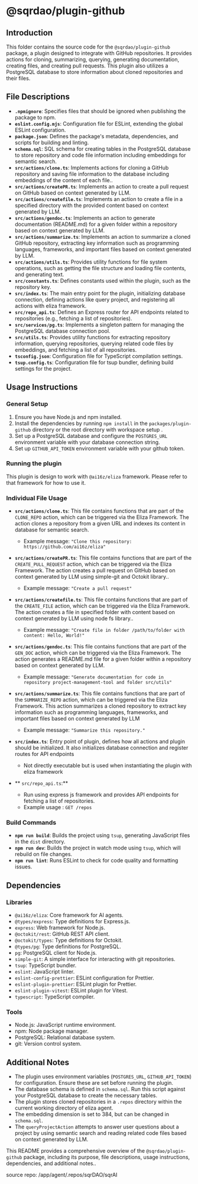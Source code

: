 # @sqrdao/plugin-github

## Introduction

This folder contains the source code for the `@sqrdao/plugin-github` package, a plugin designed to integrate with GitHub repositories. It provides actions for cloning, summarizing, querying, generating documentation, creating files, and creating pull requests. This plugin also utilizes a PostgreSQL database to store information about cloned repositories and their files.

## File Descriptions

*   **`.npmignore`**: Specifies files that should be ignored when publishing the package to npm.
*   **`eslint.config.mjs`**: Configuration file for ESLint, extending the global ESLint configuration.
*   **`package.json`**: Defines the package's metadata, dependencies, and scripts for building and linting.
*   **`schema.sql`**: SQL schema for creating tables in the PostgreSQL database to store repository and code file information including embeddings for semantic search.
*   **`src/actions/clone.ts`**: Implements actions for cloning a GitHub repository and saving file information to the database including embeddings of the content of each file..
*   **`src/actions/createPR.ts`**: Implements an action to create a pull request on GitHub based on context generated by LLM.
*   **`src/actions/createfile.ts`**: Implements an action to create a file in a specified directory with the provided content based on context generated by LLM.
*   **`src/actions/gendoc.ts`**: Implements an action to generate documentation (README.md) for a given folder within a repository based on context generated by LLM.
*   **`src/actions/summarize.ts`**: Implements an action to summarize a cloned GitHub repository, extracting key information such as programming languages, frameworks, and important files based on context generated by LLM.
*   **`src/actions/utils.ts`**: Provides utility functions for file system operations, such as getting the file structure and loading file contents, and generating text.
*   **`src/constants.ts`**: Defines constants used within the plugin, such as the repository key.
*   **`src/index.ts`**: The main entry point for the plugin, initializing database connection, defining actions like query project, and registering all actions with eliza framework.
*   **`src/repo_api.ts`**: Defines an Express router for API endpoints related to repositories (e.g., fetching a list of repositories).
*   **`src/services/pg.ts`**: Implements a singleton pattern for managing the PostgreSQL database connection pool.
*   **`src/utils.ts`**: Provides utility functions for extracting repository information, querying repositories, querying related code files by embeddings, and fetching a list of all repositories.
*   **`tsconfig.json`**: Configuration file for TypeScript compilation settings.
*   **`tsup.config.ts`**: Configuration file for tsup bundler, defining build settings for the project.

## Usage Instructions

### General Setup

1.  Ensure you have Node.js and npm installed.
2.  Install the dependencies by running `npm install` in the `packages/plugin-github` directory or the root directory with workspace setup .
3.  Set up a PostgreSQL database and configure the `POSTGRES_URL` environment variable with your database connection string.
4. Set up `GITHUB_API_TOKEN` environment variable with your github token.

### Running the plugin
This plugin is design to work with `@ai16z/eliza` framework. Please refer to that framework for how to use it.

### Individual File Usage

*   **`src/actions/clone.ts`**: This file contains functions that are part of the `CLONE_REPO` action, which can be triggered via the Eliza Framework. The action clones a repository from a given URL and indexes its content in database for semantic search.
    *   Example message: `"Clone this repository: https://github.com/ai16z/eliza"`

*   **`src/actions/createPR.ts`**: This file contains functions that are part of the `CREATE_PULL_REQUEST` action, which can be triggered via the Eliza Framework. The action creates a pull request on GitHub based on context generated by LLM using simple-git and Octokit library..
    *   Example message: `"Create a pull request"`

*   **`src/actions/createfile.ts`**: This file contains functions that are part of the `CREATE_FILE` action, which can be triggered via the Eliza Framework. The action creates a file in specified folder with content based on context generated by LLM using node fs library..
     *  Example message: `"Create file in folder /path/to/folder with content: Hello, World!"`

*   **`src/actions/gendoc.ts`**: This file contains functions that are part of the `GEN_DOC` action, which can be triggered via the Eliza Framework. The action generates a README.md file for a given folder within a repository based on context generated by LLM.
    *   Example message: `"Generate documentation for code in repository project-management-tool and folder src/utils"`

*   **`src/actions/summarize.ts`**: This file contains functions that are part of the `SUMMARIZE_REPO` action, which can be triggered via the Eliza Framework. This action summarizes a cloned repository to extract key information such as programming languages, frameworks, and important files based on context generated by LLM
    *   Example message: `"Summarize this repository."`

*   **`src/index.ts`**: Entry point of plugin, defines how all actions and plugin should be initialized. It also initializes database connection and register routes for API endpoints
    * Not directly executable but is used when instantiating the plugin with eliza framework

* ** `src/repo_api.ts`:**
     * Run using express js framework and provides API endpoints for fetching a list of repositories.
     *  Example usage : `GET /repos`

### Build Commands

*   **`npm run build`**: Builds the project using `tsup`, generating JavaScript files in the `dist` directory.
*   **`npm run dev`**: Builds the project in watch mode using `tsup`, which will rebuild on file changes.
*   **`npm run lint`**: Runs ESLint to check for code quality and formatting issues.

## Dependencies

### Libraries

*   `@ai16z/eliza`: Core framework for AI agents.
*   `@types/express`: Type definitions for Express.js.
*    `express`: Web framework for Node.js.
*   `@octokit/rest`: GitHub REST API client.
*   `@octokit/types`: Type definitions for Octokit.
*   `@types/pg`: Type definitions for PostgreSQL.
*   `pg`: PostgreSQL client for Node.js.
*   `simple-git`: A simple interface for interacting with git repositories.
*    `tsup`: TypeScript bundler.
*   `eslint`: JavaScript linter.
*   `eslint-config-prettier`: ESLint configuration for Prettier.
*   `eslint-plugin-prettier`: ESLint plugin for Prettier.
*   `eslint-plugin-vitest`: ESLint plugin for Vitest.
*   `typescript`: TypeScript compiler.

### Tools

*   Node.js: JavaScript runtime environment.
*   npm: Node package manager.
*   PostgreSQL: Relational database system.
*   git: Version control system.

## Additional Notes

*   The plugin uses environment variables (`POSTGRES_URL`, `GITHUB_API_TOKEN`) for configuration. Ensure these are set before running the plugin.
*   The database schema is defined in `schema.sql`. Run this script against your PostgreSQL database to create the necessary tables.
*   The plugin stores cloned repositories in a `.repos` directory within the current working directory of eliza agent.
*   The embedding dimension is set to 384, but can be changed in  `schema.sql`.
*   The `queryProjectAction` attempts to answer user questions about a project by using semantic search and reading related code files based on context generated by LLM.

This README provides a comprehensive overview of the `@sqrdao/plugin-github` package, including its purpose, file descriptions, usage instructions, dependencies, and additional notes..
 
source repo: /app/agent/.repos/sqrDAO/sqrAI